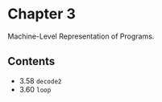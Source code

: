 # Chapter 3

Machine-Level Representation of Programs.

## Contents

- 3.58 `decode2`
- 3.60 `loop`
